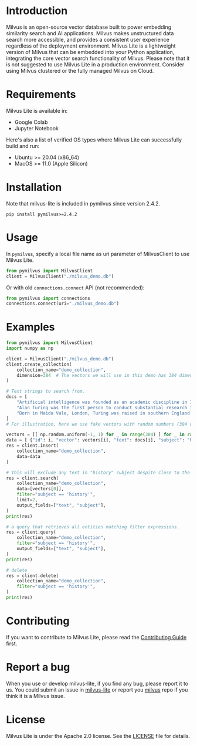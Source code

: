 # Introduction
Milvus is an open-source vector database built to power embedding similarity search and AI applications. Milvus makes unstructured data search more accessible, and provides a consistent user experience regardless of the deployment environment.
Milvus Lite is a lightweight version of Milvus that can be embedded into your Python application, integrating the core vector search functionality of Milvus.
Please note that it is not suggested to use Milvus Lite in a production environment. Consider using Milvus clustered or the fully managed Milvus on Cloud.

# Requirements
Milvus Lite is available in:
- Google Colab
- Jupyter Notebook

Here's also a list of verified OS types where Milvus Lite can successfully build and run:
- Ubuntu >= 20.04 (x86_64)
- MacOS >= 11.0 (Apple Silicon)

# Installation
Note that milvus-lite is included in pymilvus since version 2.4.2.
```shell
pip install pymilvus>=2.4.2
```

# Usage
In `pymilvus`, specify a local file name as uri parameter of MilvusClient to use Milvus Lite.
```python
from pymilvus import MilvusClient
client = MilvusClient("./milvus_demo.db")
```
Or with old `connections.connect` API (not recommended):
```python
from pymilvus import connections
connections.connect(uri="./milvus_demo.db")
```

# Examples

```python
from pymilvus import MilvusClient
import numpy as np

client = MilvusClient("./milvus_demo.db")
client.create_collection(
    collection_name="demo_collection",
    dimension=384  # The vectors we will use in this demo has 384 dimensions
)

# Text strings to search from.
docs = [
    "Artificial intelligence was founded as an academic discipline in 1956.",
    "Alan Turing was the first person to conduct substantial research in AI.",
    "Born in Maida Vale, London, Turing was raised in southern England.",
]
# For illustration, here we use fake vectors with random numbers (384 dimension).

vectors = [[ np.random.uniform(-1, 1) for _ in range(384) ] for _ in range(len(docs)) ]
data = [ {"id": i, "vector": vectors[i], "text": docs[i], "subject": "history"} for i in range(len(vectors)) ]
res = client.insert(
    collection_name="demo_collection",
    data=data
)

# This will exclude any text in "history" subject despite close to the query vector.
res = client.search(
    collection_name="demo_collection",
    data=[vectors[0]],
    filter="subject == 'history'",
    limit=2,
    output_fields=["text", "subject"],
)
print(res)

# a query that retrieves all entities matching filter expressions.
res = client.query(
    collection_name="demo_collection",
    filter="subject == 'history'",
    output_fields=["text", "subject"],
)
print(res)

# delete
res = client.delete(
    collection_name="demo_collection",
    filter="subject == 'history'",
)
print(res)
```

# Contributing
If you want to contribute to Milvus Lite, please read the [Contributing Guide](https://github.com/milvus-io/milvus-lite/blob/main/CONTRIBUTING.md) first.

# Report a bug
When you use or develop milvus-lite, if you find any bug, please report it to us. You could submit an issue in [milvus-lite](https://github.com/milvus-io/milvus-lite/issues/new/choose) or report you [milvus](https://github.com/milvus-io/milvus/issues/new/choose) repo if you think it is a Milvus issue.

# License
Milvus Lite is under the Apache 2.0 license. See the [LICENSE](https://github.com/milvus-io/milvus-lite/blob/main/LICENSE) file for details.
